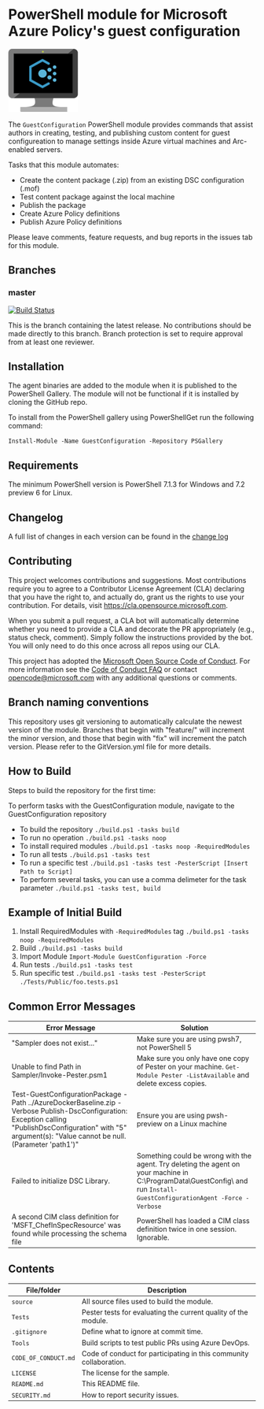 # PowerShell module for Microsoft Azure Policy's guest configuration

![GuestConfig](./GuestConfigXS.png)

The `GuestConfiguration` PowerShell module provides commands
that assist authors in  creating, testing, and publishing
custom content for guest configureation to manage settings
inside Azure virtual machines and Arc-enabled servers.

Tasks that this module automates:

- Create the content package (.zip) from an existing DSC configuration (.mof)
- Test content package against the local machine
- Publish the package
- Create Azure Policy definitions
- Publish Azure Policy definitions

Please leave comments, feature requests, and bug reports in the issues tab for
this module.

## Branches

### master

[![Build Status](https://dev.azure.com/guestconfiguration/guestconfigurationmodule/_apis/build/status/PowerShell.GuestConfiguration%20(Public)?branchName=master)](https://dev.azure.com/guestconfiguration/guestconfigurationmodule/_build/latest?definitionId=7&branchName=master)

This is the branch containing the latest release.
No contributions should be made directly to this branch.
Branch protection is set to require approval from at least one reviewer.

## Installation

The agent binaries are added to the module
when it is published to the PowerShell Gallery.
The module will not be functional if it is installed by cloning the GitHub repo.

To install from the PowerShell gallery using PowerShellGet
run the following command:

    Install-Module -Name GuestConfiguration -Repository PSGallery

## Requirements

The minimum PowerShell version is
PowerShell 7.1.3 for Windows and
7.2 preview 6 for Linux.

## Changelog

A full list of changes in each version can be found in the
[change log](CHANGELOG.md)

## Contributing

This project welcomes contributions and suggestions.  Most contributions require you to agree to a
Contributor License Agreement (CLA) declaring that you have the right to, and actually do, grant us
the rights to use your contribution. For details, visit https://cla.opensource.microsoft.com.

When you submit a pull request, a CLA bot will automatically determine whether you need to provide
a CLA and decorate the PR appropriately (e.g., status check, comment). Simply follow the instructions
provided by the bot. You will only need to do this once across all repos using our CLA.

This project has adopted the [Microsoft Open Source Code of Conduct](https://opensource.microsoft.com/codeofconduct/).
For more information see the [Code of Conduct FAQ](https://opensource.microsoft.com/codeofconduct/faq/) or
contact [opencode@microsoft.com](mailto:opencode@microsoft.com) with any additional questions or comments.

## Branch naming conventions
This repository uses git versioning to automatically calculate the newest version of the module. Branches that begin with "feature/" will increment the minor version, and those that begin with "fix" will increment the patch version. Please refer to the GitVersion.yml file for more details. 

## How to Build
Steps to build the repository for the first time:

To perform tasks with the GuestConfiguration module, navigate to the GuestConfiguration repository 

* To build the repository
  `./build.ps1 -tasks build`
* To run no operation
  `./build.ps1 -tasks noop`
* To install required modules 
  `./build.ps1 -tasks noop -RequiredModules`
* To run all tests
  `./build.ps1 -tasks test`
* To run a specific test
  `./build.ps1 -tasks test -PesterScript [Insert Path to Script]`
* To perform several tasks, you can use a comma delimeter for the task parameter
  `./build.ps1 -tasks test, build`

## Example of Initial Build
1. Install RequiredModules with `-RequiredModules` tag
  `./build.ps1 -tasks noop -RequiredModules`
1. Build 
  `./build.ps1 -tasks build`
1. Import Module
  `Import-Module GuestConfiguration -Force`
1. Run tests
  `./build.ps1 -tasks test`
1. Run specific test
  `./build.ps1 -tasks test -PesterScript ./Tests/Public/foo.tests.ps1`

## Common Error Messages

| Error Message         | Solution|
|-----------------------|----------------------------------------------------------------------|
| "Sampler does not exist..." | Make sure you are using pwsh7, not PowerShell 5 |
| Unable to find Path in Sampler/Invoke-Pester.psm1 | Make sure you only have one copy of Pester on your machine. `Get-Module Pester -ListAvailable` and delete excess copies.  |
|Test-GuestConfigurationPackage -Path ../AzureDockerBaseline.zip -Verbose Publish-DscConfiguration: Exception calling "PublishDscConfiguration" with "5" argument(s): "Value cannot be null. (Parameter 'path1')" | Ensure you are using pwsh-preview on a Linux machine | 
| Failed to initialize DSC Library. | Something could be wrong with the agent. Try deleting the agent on your machine in C:\ProgramData\GuestConfig\ and run `Install-GuestConfigurationAgent -Force -Verbose`|
|A second CIM class definition for 'MSFT_ChefInSpecResource' was found while processing the schema file| PowerShell has loaded a CIM class definition twice in one session. Ignorable. |

## Contents

| File/folder           | Description                                                          |
|-----------------------|----------------------------------------------------------------------|
| `source`              | All source files used to build the module.                           |
| `Tests`               | Pester tests for evaluating the current quality of the module.       |
| `.gitignore`          | Define what to ignore at commit time.                                |
| `Tools`               | Build scripts to test public PRs using Azure DevOps.                 |
| `CODE_OF_CONDUCT.md`  | Code of conduct for participating in this community collaboration.   |
| `LICENSE`             | The license for the sample.                                          |
| `README.md`           | This README file.                                                    |
| `SECURITY.md`         | How to report security issues.                                       |
